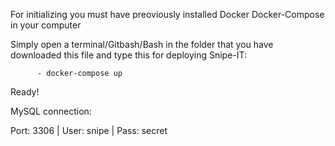 For initializing you must have preoviously installed Docker Docker-Compose in your computer

  Simply open a terminal/Gitbash/Bash in the folder that you have downloaded this file and type this for deploying Snipe-IT:
  
          - docker-compose up
          
 Ready!
 
 
 MySQL connection:
 
 Port: 3306 |
 User: snipe |
 Pass: secret
